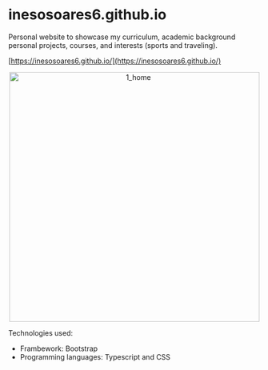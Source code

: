 # inesosoares6.github.io
Personal website to showcase my curriculum, academic background personal projects, courses, and interests (sports and traveling).

[https://inesosoares6.github.io/](https://inesosoares6.github.io/)

<p align="center">
<img width="500" alt="1_home" src="https://github.com/inesosoares6/inesosoares6.github.io/assets/76999213/edc3507d-fd78-498c-8a2f-0d3d76f10a91">
</p>


Technologies used:
- Frambework: Bootstrap
- Programming languages: Typescript and CSS
